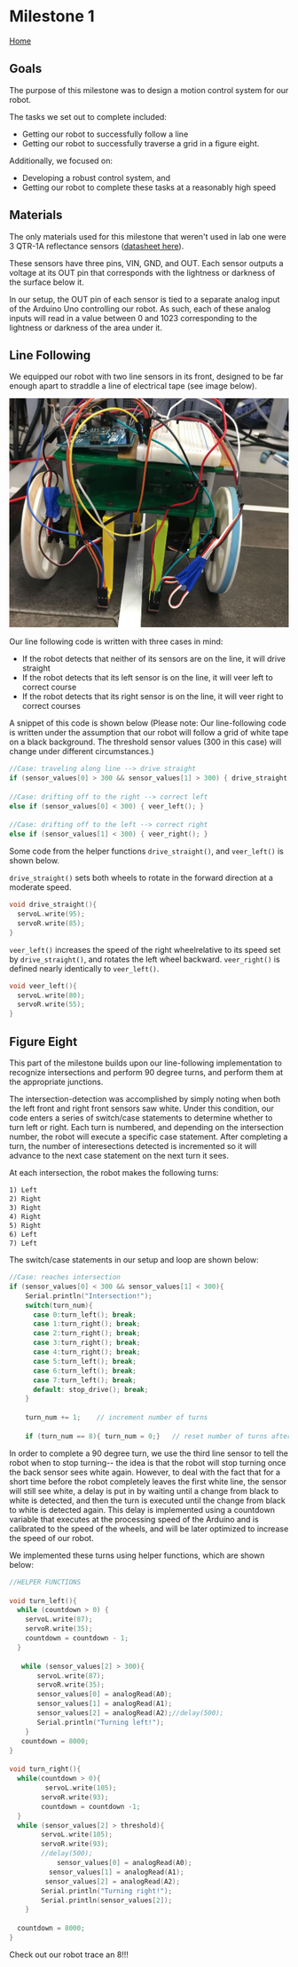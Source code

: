 # Milestone 1
[Home](./index.md)

## Goals

The purpose of this milestone was to design a motion control system for our robot.

The tasks we set out to complete included:
  * Getting our robot to successfully follow a line
  * Getting our robot to successfully traverse a grid in a figure eight.
  
Additionally, we focused on: 
  * Developing a robust control system, and
  * Getting our robot to complete these tasks at a reasonably high speed
    
## Materials    

The only materials used for this milestone that weren't used in lab one were 3 QTR-1A reflectance sensors ([datasheet here](https://www.pololu.com/product/958)). 

These sensors have three pins, VIN, GND, and OUT. Each sensor outputs a voltage at its OUT pin that corresponds with the lightness or darkness of the surface below it. 

In our setup, the OUT pin of each sensor is tied to a separate analog input of the Arduino Uno controlling our robot. As such, each of these analog inputs will read in a value between 0 and 1023 corresponding to the lightness or darkness of the area under it.
## Line Following

We equipped our robot with two line sensors in its front, designed to be far enough apart to straddle a line of electrical tape (see image below). 

![Front of Robot](./media/FRONTOFROBOT.jpg)

Our line following code is written with three cases in mind: 
* If the robot detects that neither of its sensors are on the line, it will drive straight
* If the robot detects that its left sensor is on the line, it will veer left to correct course
* If the robot detects that its right sensor is on the line, it will veer right to correct courses 

A snippet of this code is shown below
(Please note: Our line-following code is written under the assumption that our robot will follow a grid of white tape on a black background. The threshold sensor values (300 in this case) will change under different circumstances.)

```c
//Case: traveling along line --> drive straight
if (sensor_values[0] > 300 && sensor_values[1] > 300) { drive_straight();}

//Case: drifting off to the right --> correct left
else if (sensor_values[0] < 300) { veer_left(); }

//Case: drifting off to the left --> correct right
else if (sensor_values[1] < 300) { veer_right(); }
```

Some code from the helper functions ```drive_straight()```, and ```veer_left()``` is shown below. 


```drive_straight()``` sets both wheels to rotate in the forward direction at a moderate speed.
```c
void drive_straight(){
  servoL.write(95);
  servoR.write(85);     
}
```

```veer_left()``` increases the speed of the right wheelrelative to its speed set by ```drive_straight()```, and rotates the left wheel backward. ```veer_right()``` is defined nearly identically to ```veer_left()```.
```c
void veer_left(){
  servoL.write(80);
  servoR.write(55);
}
```

## Figure Eight
This part of the milestone builds upon our line-following implementation to recognize intersections and perform 90 degree turns, and perform them at the appropriate junctions. 

The intersection-detection was accomplished by simply noting when both the left front and right front sensors saw white. Under this condition, our code enters a series of switch/case statements to determine whether to turn left or right. Each turn is numbered, and depending on the intersection number, the robot will execute a specific case statement. After completing a turn, the number of interesections detected is incremented so it will advance to the next case statement on the next turn it sees. 

At each intersection, the robot makes the following turns:

    1) Left 
    2) Right
    3) Right
    4) Right
    5) Right
    6) Left
    7) Left
        
The switch/case statements in our setup and loop are shown below:
```c
//Case: reaches intersection
if (sensor_values[0] < 300 && sensor_values[1] < 300){
    Serial.println("Intersection!");
    switch(turn_num){
      case 0:turn_left(); break;
      case 1:turn_right(); break;
      case 2:turn_right(); break;
      case 3:turn_right(); break;
      case 4:turn_right(); break;
      case 5:turn_left(); break;
      case 6:turn_left(); break;
      case 7:turn_left(); break;
      default: stop_drive(); break;
    }

    turn_num += 1;    // increment number of turns

    if (turn_num == 8){ turn_num = 0;}   // reset number of turns after figure 8 completed
```

In order to complete a 90 degree turn, we use the third line sensor to tell the robot when to stop turning-- the idea is that the robot will stop turning once the back sensor sees white again. However, to deal with the fact that for a short time before the robot completely leaves the first white line, the sensor will still see white, a delay is put in by waiting until a change from black to white is detected, and then the turn is executed until the change from black to white is detected again. This delay is implemented using a countdown variable that executes at the processing speed of the Arduino and is calibrated to the speed of the wheels, and will be later optimized to increase the speed of our robot.

We implemented these turns using helper functions, which are shown below:

```c
//HELPER FUNCTIONS

void turn_left(){     
  while (countdown > 0) {
    servoL.write(87);
    servoR.write(35);
    countdown = countdown - 1;
  }
    
   while (sensor_values[2] > 300){
       servoL.write(87);
       servoR.write(35);
       sensor_values[0] = analogRead(A0);
       sensor_values[1] = analogRead(A1);
       sensor_values[2] = analogRead(A2);//delay(500);
       Serial.println("Turning left!"); 
    } 
   countdown = 8000;
}

void turn_right(){
  while(countdown > 0){
         servoL.write(105);
        servoR.write(93);
        countdown = countdown -1;
  }
  while (sensor_values[2] > threshold){
        servoL.write(105);
        servoR.write(93);
        //delay(500); 
            sensor_values[0] = analogRead(A0);
          sensor_values[1] = analogRead(A1);
         sensor_values[2] = analogRead(A2);
        Serial.println("Turning right!");
        Serial.println(sensor_values[2]);
    }

  countdown = 8000;
}
```

Check out our robot trace an 8!!!


